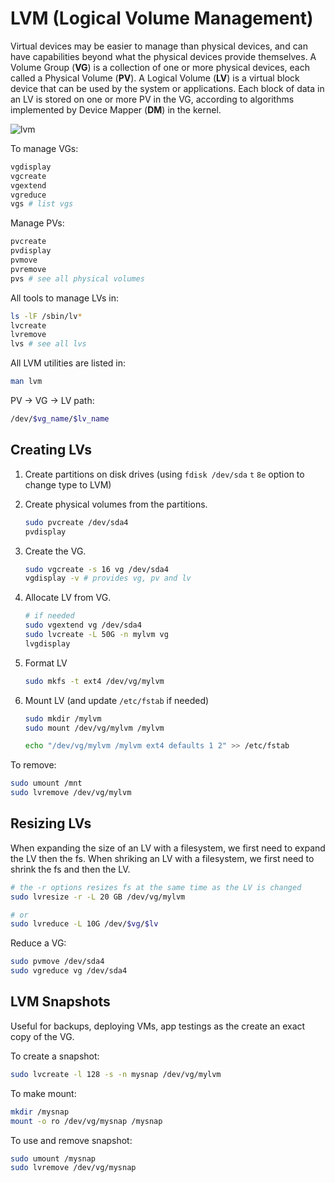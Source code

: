 # LVM (Logical Volume Management)

Virtual devices may be easier to manage than physical devices, and can  have  capabilities  beyond  what  the  physical devices provide themselves.  A Volume Group (**VG**) is a collection of one or more physical devices, each called a Physical Volume (**PV**).  A Logical Volume (**LV**) is a virtual block device that can be used by the system or applications.   Each  block  of  data in an LV is stored on one or more PV in the VG, according to algorithms implemented by Device Mapper (**DM**) in the kernel.

![lvm](https://i2.wp.com/manjaro.site/wp-content/uploads/2017/08/lvm-on-ubuntu.png?resize=678%2C381&ssl=1)

To manage VGs:

```bash
vgdisplay
vgcreate
vgextend
vgreduce
vgs # list vgs
```

Manage PVs:

```bash
pvcreate
pvdisplay
pvmove
pvremove
pvs # see all physical volumes
```

All tools to manage LVs in:

```bash
ls -lF /sbin/lv*
lvcreate
lvremove
lvs # see all lvs
```

All LVM utilities are listed in:

```bash
man lvm
```

PV -> VG -> LV path:

```bash
/dev/$vg_name/$lv_name
```

## Creating LVs

1. Create partitions on disk drives (using `fdisk /dev/sda` `t` `8e` option to change type to LVM)
2. Create physical volumes from the partitions.

    ```bash
    sudo pvcreate /dev/sda4
    pvdisplay
    ```

3. Create the VG.

    ```bash
    sudo vgcreate -s 16 vg /dev/sda4
    vgdisplay -v # provides vg, pv and lv
    ```

4. Allocate LV from VG.

    ```bash
    # if needed
    sudo vgextend vg /dev/sda4
    sudo lvcreate -L 50G -n mylvm vg
    lvgdisplay
    ```

5. Format LV

    ```bash
    sudo mkfs -t ext4 /dev/vg/mylvm
    ```

6. Mount LV (and update `/etc/fstab` if needed)

    ```bash
    sudo mkdir /mylvm
    sudo mount /dev/vg/mylvm /mylvm

    echo "/dev/vg/mylvm /mylvm ext4 defaults 1 2" >> /etc/fstab
    ```

To remove:

```bash
sudo umount /mnt
sudo lvremove /dev/vg/mylvm
```

## Resizing LVs

When expanding the size of an LV with a filesystem, we first need to expand the LV then the fs. When shriking an LV with a filesystem, we first need to shrink the fs and then the LV.

```bash
# the -r options resizes fs at the same time as the LV is changed
sudo lvresize -r -L 20 GB /dev/vg/mylvm

# or
sudo lvreduce -L 10G /dev/$vg/$lv
```

Reduce a VG:

```bash
sudo pvmove /dev/sda4
sudo vgreduce vg /dev/sda4
```

## LVM Snapshots

Useful for backups, deploying VMs, app testings as the create an exact copy of the VG.

To create a snapshot:

```bash
sudo lvcreate -l 128 -s -n mysnap /dev/vg/mylvm
```

To make mount:

```bash
mkdir /mysnap
mount -o ro /dev/vg/mysnap /mysnap
```

To use and remove snapshot:

```bash
sudo umount /mysnap
sudo lvremove /dev/vg/mysnap
```
